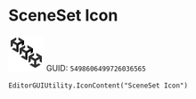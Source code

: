 # SceneSet Icon
![](/img/SceneSet%20Icon.png)
GUID: `5498606499726036565`
```
EditorGUIUtility.IconContent("SceneSet Icon")
```
